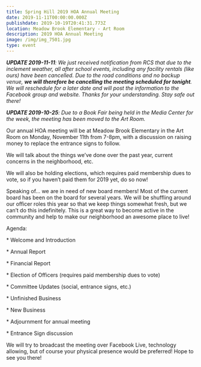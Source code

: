 ```yaml
---
title: Spring Hill 2019 HOA Annual Meeting
date: 2019-11-11T00:00:00.000Z
publishdate: 2019-10-19T20:41:31.773Z
location: Meadow Brook Elementary - Art Room
description: 2019 HOA Annual Meeting
image: /img/img_7501.jpg
type: event
---
```

_**UPDATE 2019-11-11**: We just received notification from RCS that due to the inclement weather, all after school events, including any facility rentals (like ours) have been cancelled. Due to the road conditions and no backup venue, **we will therefore be cancelling the meeting scheduled for tonight**. We will reschedule for a later date and will post the information to the Facebook group and website. Thanks for your understanding. Stay safe out there!_

_**UPDATE 2019-10-25**: Due to a Book Fair being held in the Media Center for the week, the meeting has been moved to the Art Room._

Our annual HOA meeting will be at Meadow Brook Elementary in the Art Room on Monday, November 11th from 7-8pm, with a discussion on raising money to replace the entrance signs to follow.

We will talk about the things we’ve done over the past year, current concerns in the neighborhood, etc.

We will also be holding elections, which requires paid membership dues to vote, so if you haven’t paid them for 2019 yet, do so now!

Speaking of... we are in need of new board members! Most of the current board has been on the board for several years. We will be shuffling around our officer roles this year so that we keep things somewhat fresh, but we can’t do this indefinitely. This is a great way to become active in the community and help to make our neighborhood an awesome place to live!

Agenda:

\* Welcome and Introduction

\* Annual Report

\* Financial Report

\* Election of Officers (requires paid membership dues to vote)

\* Committee Updates (social, entrance signs, etc.)

\* Unfinished Business

\* New Business

\* Adjournment for annual meeting

\* Entrance Sign discussion

We will try to broadcast the meeting over Facebook Live, technology allowing, but of course your physical presence would be preferred! Hope to see you there!
